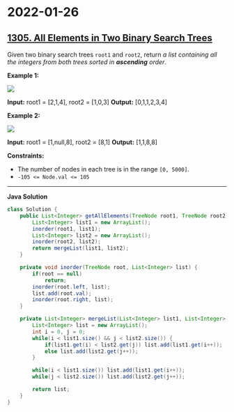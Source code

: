 # 2022-01-26

## [1305. All Elements in Two Binary Search Trees](https://leetcode.com/problems/all-elements-in-two-binary-search-trees/)

Given two binary search trees `root1` and `root2`, return _a list containing all the integers from both trees sorted in **ascending** order_.

**Example 1:**

![ ](https://assets.leetcode.com/uploads/2019/12/18/q2-e1.png)

**Input:** root1 = \[2,1,4\], root2 = \[1,0,3\]
**Output:** \[0,1,1,2,3,4\]

**Example 2:**

![ ](https://assets.leetcode.com/uploads/2019/12/18/q2-e5-.png)

**Input:** root1 = \[1,null,8\], root2 = \[8,1\]
**Output:** \[1,1,8,8\]

**Constraints:**

- The number of nodes in each tree is in the range `[0, 5000]`.
- `-105 <= Node.val <= 105`

---

**Java Solution**

```java
class Solution {
    public List<Integer> getAllElements(TreeNode root1, TreeNode root2) {
        List<Integer> list1 = new ArrayList();
        inorder(root1, list1);
        List<Integer> list2 = new ArrayList();
        inorder(root2, list2);
        return mergeList(list1, list2);
    }

    private void inorder(TreeNode root, List<Integer> list) {
        if(root == null)
            return;
        inorder(root.left, list);
        list.add(root.val);
        inorder(root.right, list);
    }

    private List<Integer> mergeList(List<Integer> list1, List<Integer> list2) {
        List<Integer> list = new ArrayList();
        int i = 0, j = 0;
        while(i < list1.size() && j < list2.size()) {
            if(list1.get(i) < list2.get(j)) list.add(list1.get(i++));
            else list.add(list2.get(j++));
        }

        while(i < list1.size()) list.add(list1.get(i++));
        while(j < list2.size()) list.add(list2.get(j++));

        return list;
    }
}
```
